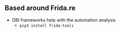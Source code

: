 ## Based around Frida.re 
- DBI frameworks help with the automation analysis
	- `pip3 install frida-tools`

